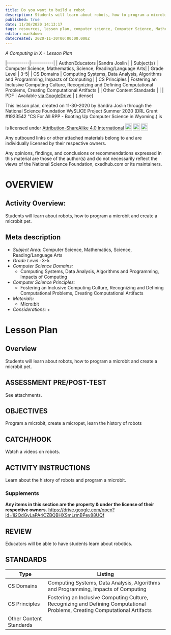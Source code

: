 ```yaml
---
title: Do you want to build a robot
description: Students will learn about robots, how to program a microbit and create a microbit pet.
published: true
date: 11/30/2020 14:13:17
tags: resources, lesson plan, computer science, Computer Science, Mathematics, Science, Reading/Language Arts 
editor: markdown
dateCreated: 2020-11-30T00:00:00.000Z
---
```

*A Computing in X - Lesson Plan*

|-----------|-----------|
| Author/Educators |Sandra Joslin |
| Subject(s) | Computer Science, Mathematics, Science, Reading/Language Arts|
| Grade Level | 3-5|
| CS Domains | Computing Systems, Data Analysis, Algorithms and Programming, Impacts of Computing |
| CS Principles | Fostering an Inclusive Computing Culture, Recognizing and Defining Computational Problems, Creating Computational Artifacts |
| Other Content Standards |  | 
| PDF | Available [via GoogleDrive]() |
{.dense}






This lesson plan, created on 11-30-2020 by Sandra Joslin through the National Science Foundation WySLICE Project Summer 2020 (DRL Grant #1923542 "CS For All:RPP - Booting Up Computer Science in Wyoming.) is  <p xmlns:cc="http://creativecommons.org/ns#" >  is licensed under <a href="http://creativecommons.org/licenses/by-sa/4.0/?ref=chooser-v1" target="_blank" rel="license noopener noreferrer" style="display:inline-block;">Attribution-ShareAlike 4.0 International<img style="height:22px!important;margin-left:3px;vertical-align:text-bottom;" src="https://mirrors.creativecommons.org/presskit/icons/cc.svg?ref=chooser-v1"><img style="height:22px!important;margin-left:3px;vertical-align:text-bottom;" src="https://mirrors.creativecommons.org/presskit/icons/by.svg?ref=chooser-v1"><img style="height:22px!important;margin-left:3px;vertical-align:text-bottom;" src="https://mirrors.creativecommons.org/presskit/icons/sa.svg?ref=chooser-v1"></a></p>


Any outbound links or other attached materials belong to and are individually licensed by their respective owners. 


Any opinions, findings, and conclusions or recommendations expressed in this material are those of the author(s) and do not necessarily reflect the views of the National Science Foundation, cxedhub.com or its maintainers.


# OVERVIEW
## Activity Overview:  
Students will learn about robots, how to program a microbit and create a microbit pet.
## Meta description
+ *Subject Area:* Computer Science, Mathematics, Science, Reading/Language Arts 
+ *Grade Level :* 3-5 
+ *Computer Science Domains:*
   + Computing Systems, Data Analysis, Algorithms and Programming, Impacts of Computing
+ *Computer Science Principles:*
   + Fostering an Inclusive Computing Culture, Recognizing and Defining Computational Problems, Creating Computational Artifacts
+ *Materials:* 
   + Micro:bit
+ *Considerations:*
   + 


# Lesson Plan
## Overview
Students will learn about robots, how to program a microbit and create a microbit pet.
## ASSESSMENT PRE/POST-TEST
See attachments.
## OBJECTIVES
Program a microbit, create a micropet, learn the history of robots


## CATCH/HOOK
Watch a videos on robots.


## ACTIVITY INSTRUCTIONS
Learn about the history of robots and program a microbit.


### Supplements
**Any items in this section are the property & under the license of their respective owners.**
https://drive.google.com/open?id=1i2QdGyLaPA4CZBQBHXSmLrmBPey88UQf




## REVIEW
Educators will be able to have students learn about robotics.
## STANDARDS        
| Type | Listing | 
|-----------|-----------|
| CS Domains  | Computing Systems, Data Analysis, Algorithms and Programming, Impacts of Computing|
| CS Principles   | Fostering an Inclusive Computing Culture, Recognizing and Defining Computational Problems, Creating Computational Artifacts|
| Other Content Standards |   |